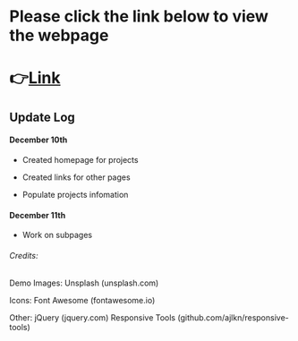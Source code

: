 # Please click the link below to view the webpage

# 👉[Link](http://gaoqian310.github.io)


## Update Log

#### December 10th

- Created homepage for projects

- Created links for other pages

- Populate projects infomation

#### December 11th

- Work on subpages




###### Credits:
Demo Images:
Unsplash (unsplash.com)

Icons:
Font Awesome (fontawesome.io)

Other:
jQuery (jquery.com)
Responsive Tools (github.com/ajlkn/responsive-tools)
